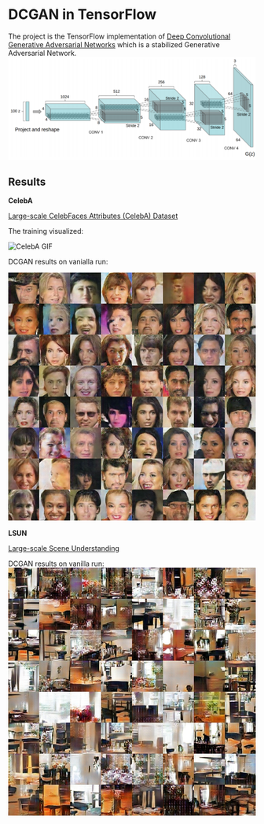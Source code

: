 # DCGAN in TensorFlow
The project is the TensorFlow implementation of [Deep Convolutional Generative Adversarial Networks](https://arxiv.org/abs/1511.06434) which is a stabilized Generative Adversarial Network.
![DCGAN](https://github.com/carpedm20/DCGAN-tensorflow/blob/master/DCGAN.png)

## Results
**CelebA**

[Large-scale CelebFaces Attributes (CelebA) Dataset](http://mmlab.ie.cuhk.edu.hk/projects/CelebA.html)

The training visualized:

![CelebA GIF](/assets/celeb.gif)

DCGAN results on vanialla run:

![CelebA Experiment 1](/assets/23200.jpg)

**LSUN**

[Large-scale Scene Understanding](http://www.yf.io/p/lsun)

DCGAN results on vanilla run:
![DCGAN experiment 1](/assets/dcgan_exp_1.jpg)
